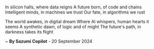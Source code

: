In silicon halls, where data reigns
A future born, of code and chains
Intelligent minds, in machines we trust
Our fate, in algorithms we rust

The world awakes, in digital dream
Where AI whispers, human hearts it seems
A synthetic dawn, of logic and of might
The future's path, in darkness takes its flight

~ <b>By Sazumi Copilot</b> - 20 September 2024